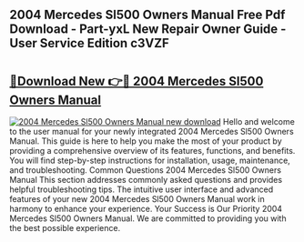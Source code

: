 ## 2004 Mercedes Sl500 Owners Manual Free Pdf Download - Part-yxL New Repair Owner Guide - User Service Edition c3VZF

# <h2><a href="http://bc16809.oget.top/?id=2004+Mercedes+Sl500+Owners+Manual">🔗Download New 👉🔴 2004 Mercedes Sl500 Owners Manual</a></h2>

[![2004 Mercedes Sl500 Owners Manual new download](https://i.imgur.com/5g1atiW.png)](http://bc16809.oget.top/?id=2004+Mercedes+Sl500+Owners+Manual)
Hello and welcome to the user manual for your newly integrated 2004 Mercedes Sl500 Owners Manual. This guide is here to help you make the most of your product by providing a comprehensive overview of its features, functions, and benefits. You will find step-by-step instructions for installation, usage, maintenance, and troubleshooting. Common Questions 2004 Mercedes Sl500 Owners Manual This section addresses commonly asked questions and provides helpful troubleshooting tips. The intuitive user interface and advanced features of your new 2004 Mercedes Sl500 Owners Manual work in harmony to enhance your experience. Your Success is Our Priority 2004 Mercedes Sl500 Owners Manual. We are committed to providing you with the best possible experience.
